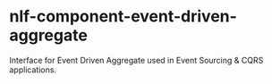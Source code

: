 # nlf-component-event-driven-aggregate
Interface for Event Driven Aggregate used in Event Sourcing &amp; CQRS applications.
